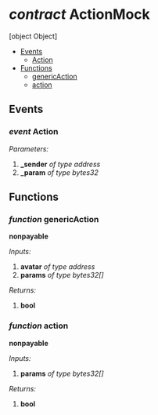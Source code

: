 # *contract* ActionMock
[object Object]

- [Events](#events)
    - [Action](#event-action)
- [Functions](#functions)
    - [genericAction](#function-genericaction)
    - [action](#function-action)

## Events
### *event* Action
*Parameters:*
1. **_sender** *of type address*
2. **_param** *of type bytes32*

## Functions
### *function* genericAction
**nonpayable**

*Inputs:*
1. **avatar** *of type address*
2. **params** *of type bytes32[]*

*Returns:*
1. **bool**

### *function* action
**nonpayable**

*Inputs:*
1. **params** *of type bytes32[]*

*Returns:*
1. **bool**

